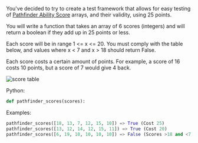 You've decided to try to create a test framework that allows for easy testing of [Pathfinder Ability Score](https://www.d20pfsrd.com/basics-ability-scores/ability-scores/) arrays, and their validity, using 25 points.

You will write a function that takes an array of 6 scores (integers) and will return a boolean if they add up in 25 points or less.

Each score will be in range 1 <= x <= 20.
You must comply with the table below, and values where x < 7 and x > 18 should return False.

Each score costs a certain amount of points. For example, a score of 16 costs 10 points, but a score of 7 would give 4 back.

![score table](https://db4sgowjqfwig.cloudfront.net/campaigns/145740/assets/635596/abilityScoreCosts.png?1472672582)

Python:
```python
def pathfinder_scores(scores):
```

Examples:

```python
pathfinder_scores([18, 13, 7, 12, 15, 10]) => True (Cost 25)
pathfinder_scores([13, 12, 14, 12, 15, 11]) => True (Cost 20)
pathfinder_scores([6, 19, 10, 10, 10, 10]) => False (Scores >18 and <7)
```